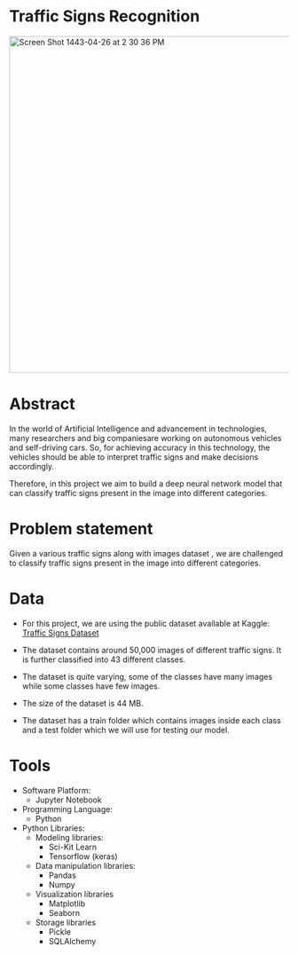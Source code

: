 # Traffic Signs Recognition
<img width="607" alt="Screen Shot 1443-04-26 at 2 30 36 PM" src="https://user-images.githubusercontent.com/90555069/144227115-bc8e666a-88dc-480c-b2df-e9d4e031ee10.png">

# Abstract
In the world of Artificial Intelligence and advancement in technologies, many researchers and big companiesare working on autonomous vehicles and self-driving cars. So, for achieving accuracy in this technology, the vehicles should be able to interpret traffic signs and make decisions accordingly.

Therefore, in this project we aim to build a deep neural network model that can classify traffic signs present in the image into different categories.

# Problem statement
Given a various traffic signs along with images dataset , we are challenged to classify traffic signs present in the image into different categories.

# Data

- For this project, we are using the public dataset available at Kaggle: [Traffic Signs Dataset](https://www.kaggle.com/shanmukh05/traffic-sign-cropped)

- The dataset contains around 50,000 images of different traffic signs. 
It is further classified into 43 different classes.
- The dataset is quite varying, some of the classes have many images while some classes have few images. 
- The size of the dataset is 44 MB.
- The dataset has a train folder which contains images inside each class and a test folder which we will use for testing our model.

# Tools
- Software Platform:
    - Jupyter Notebook
- Programming Language:
    - Python
- Python Libraries:
    - Modeling libraries:
        - Sci-Kit Learn
        - Tensorflow (keras)
    - Data manipulation libraries:
        - Pandas
        - Numpy
    - Visualization libraries
        - Matplotlib
        - Seaborn
    - Storage libraries
        - Pickle
        - SQLAlchemy
